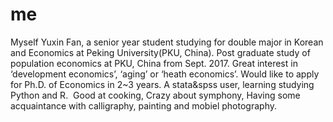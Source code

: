 # me
Myself
Yuxin Fan, a senior year student studying for double major in Korean and Economics at Peking University(PKU, China). Post graduate study of population economics at PKU, China from Sept. 2017. Great interest in ‘development economics’, ‘aging’ or ‘heath economics’. Would like to apply for Ph.D. of Economics in 2~3 years.
A stata&spss user, learning studying Python and R.  
Good at cooking, Crazy about symphony, Having some acquaintance with calligraphy, painting and mobiel photography.
